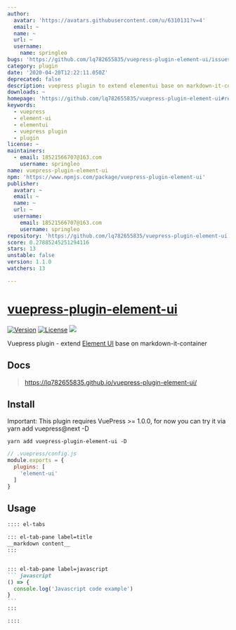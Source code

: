```yaml
---
author:
  avatar: 'https://avatars.githubusercontent.com/u/6310131?v=4'
  email: ~
  name: ~
  url: ~
  username:
    name: springleo
bugs: 'https://github.com/lq782655835/vuepress-plugin-element-ui/issues'
category: plugin
date: '2020-04-20T12:22:11.050Z'
deprecated: false
description: vuepress plugin to extend elementui base on markdown-it-container
downloads: ~
homepage: 'https://github.com/lq782655835/vuepress-plugin-element-ui#readme'
keywords:
  - vuepress
  - element-ui
  - elementui
  - vuepress plugin
  - plugin
license: ~
maintainers:
  - email: 18521566707@163.com
    username: springleo
name: vuepress-plugin-element-ui
npm: 'https://www.npmjs.com/package/vuepress-plugin-element-ui'
publisher:
  avatar: ~
  email: ~
  name: ~
  url: ~
  username:
    email: 18521566707@163.com
    username: springleo
repository: 'https://github.com/lq782655835/vuepress-plugin-element-ui'
score: 0.27885245251294116
stars: 13
unstable: false
version: 1.1.0
watchers: 13

---
```


# [vuepress-plugin-element-ui](https://superbiger.github.io/vuepress-plugin-tabs/)

<a href="https://www.npmjs.com/package/vuepress-plugin-element-ui"><img src="https://img.shields.io/npm/v/vuepress-plugin-element-ui.svg" alt="Version"></a>
<a href="https://www.npmjs.com/package/vuepress-plugin-element-ui"><img src="https://img.shields.io/npm/l/vuepress-plugin-element-ui.svg" alt="License"></a>
<img src="https://img.shields.io/badge/thanks-element-brightgreen.svg"/>

Vuepress plugin - extend [Element UI](https://github.com/ElemeFE/element) base on markdown-it-container

## Docs
> https://lq782655835.github.io/vuepress-plugin-element-ui/

## Install
Important: This plugin requires VuePress >= 1.0.0, for now you can try it via yarn add vuepress@next -D

```shell
yarn add vuepress-plugin-element-ui -D
```

```javascript
// .vuepress/config.js
module.exports = {
  plugins: [
    'element-ui'
  ]
}
```

## Usage

~~~ md
:::: el-tabs

::: el-tab-pane label=title
__markdown content__
:::


::: el-tab-pane label=javascript
``` javascript
() => {
  console.log('Javascript code example')
}
```
:::

::::
~~~